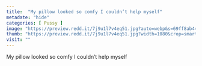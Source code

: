 ```yaml
---
title:  "My pillow looked so comfy I couldn’t help myself"
metadate: "hide"
categories: [ Pussy ]
image: "https://preview.redd.it/7j9u1l7v4eq51.jpg?auto=webp&s=69ff8ab44dff9926a6e27ffbca0fa801759b4cb0"
thumb: "https://preview.redd.it/7j9u1l7v4eq51.jpg?width=1080&crop=smart&auto=webp&s=c21cf14336cd255ff0d1079422b4503cbc2c2182"
visit: ""
---
```

My pillow looked so comfy I couldn’t help myself

